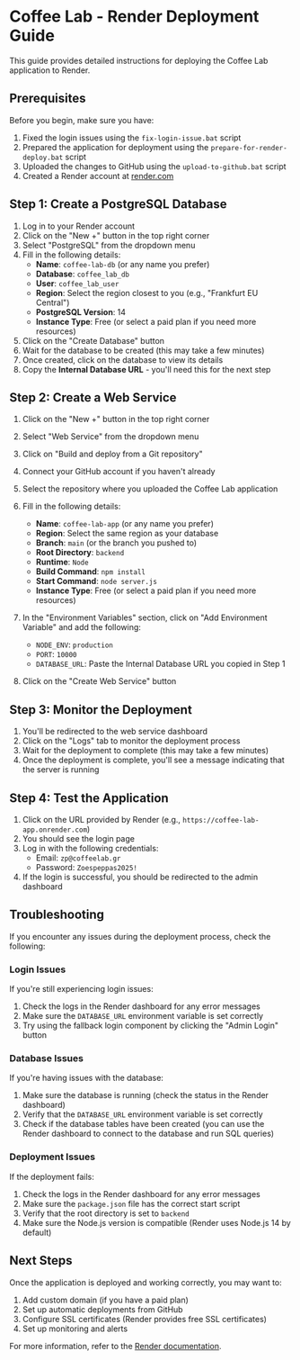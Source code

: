 # Coffee Lab - Render Deployment Guide

This guide provides detailed instructions for deploying the Coffee Lab application to Render.

## Prerequisites

Before you begin, make sure you have:

1. Fixed the login issues using the `fix-login-issue.bat` script
2. Prepared the application for deployment using the `prepare-for-render-deploy.bat` script
3. Uploaded the changes to GitHub using the `upload-to-github.bat` script
4. Created a Render account at [render.com](https://render.com)

## Step 1: Create a PostgreSQL Database

1. Log in to your Render account
2. Click on the "New +" button in the top right corner
3. Select "PostgreSQL" from the dropdown menu
4. Fill in the following details:
   - **Name**: `coffee-lab-db` (or any name you prefer)
   - **Database**: `coffee_lab_db`
   - **User**: `coffee_lab_user`
   - **Region**: Select the region closest to you (e.g., "Frankfurt EU Central")
   - **PostgreSQL Version**: 14
   - **Instance Type**: Free (or select a paid plan if you need more resources)
5. Click on the "Create Database" button
6. Wait for the database to be created (this may take a few minutes)
7. Once created, click on the database to view its details
8. Copy the **Internal Database URL** - you'll need this for the next step

## Step 2: Create a Web Service

1. Click on the "New +" button in the top right corner
2. Select "Web Service" from the dropdown menu
3. Click on "Build and deploy from a Git repository"
4. Connect your GitHub account if you haven't already
5. Select the repository where you uploaded the Coffee Lab application
6. Fill in the following details:
   - **Name**: `coffee-lab-app` (or any name you prefer)
   - **Region**: Select the same region as your database
   - **Branch**: `main` (or the branch you pushed to)
   - **Root Directory**: `backend`
   - **Runtime**: `Node`
   - **Build Command**: `npm install`
   - **Start Command**: `node server.js`
   - **Instance Type**: Free (or select a paid plan if you need more resources)
7. In the "Environment Variables" section, click on "Add Environment Variable" and add the following:
   - `NODE_ENV`: `production`
   - `PORT`: `10000`
   - `DATABASE_URL`: Paste the Internal Database URL you copied in Step 1

8. Click on the "Create Web Service" button

## Step 3: Monitor the Deployment

1. You'll be redirected to the web service dashboard
2. Click on the "Logs" tab to monitor the deployment process
3. Wait for the deployment to complete (this may take a few minutes)
4. Once the deployment is complete, you'll see a message indicating that the server is running

## Step 4: Test the Application

1. Click on the URL provided by Render (e.g., `https://coffee-lab-app.onrender.com`)
2. You should see the login page
3. Log in with the following credentials:
   - Email: `zp@coffeelab.gr`
   - Password: `Zoespeppas2025!`
4. If the login is successful, you should be redirected to the admin dashboard

## Troubleshooting

If you encounter any issues during the deployment process, check the following:

### Login Issues

If you're still experiencing login issues:

1. Check the logs in the Render dashboard for any error messages
2. Make sure the `DATABASE_URL` environment variable is set correctly
3. Try using the fallback login component by clicking the "Admin Login" button

### Database Issues

If you're having issues with the database:

1. Make sure the database is running (check the status in the Render dashboard)
2. Verify that the `DATABASE_URL` environment variable is set correctly
3. Check if the database tables have been created (you can use the Render dashboard to connect to the database and run SQL queries)

### Deployment Issues

If the deployment fails:

1. Check the logs in the Render dashboard for any error messages
2. Make sure the `package.json` file has the correct start script
3. Verify that the root directory is set to `backend`
4. Make sure the Node.js version is compatible (Render uses Node.js 14 by default)

## Next Steps

Once the application is deployed and working correctly, you may want to:

1. Add custom domain (if you have a paid plan)
2. Set up automatic deployments from GitHub
3. Configure SSL certificates (Render provides free SSL certificates)
4. Set up monitoring and alerts

For more information, refer to the [Render documentation](https://render.com/docs).
